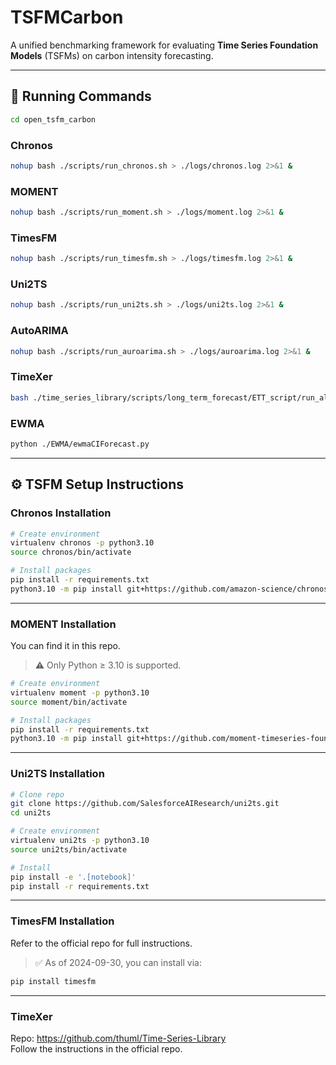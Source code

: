 # TSFMCarbon

A unified benchmarking framework for evaluating **Time Series Foundation Models** (TSFMs) on carbon intensity forecasting.

---

## 🚀 Running Commands

```bash
cd open_tsfm_carbon
```

### Chronos

```bash
nohup bash ./scripts/run_chronos.sh > ./logs/chronos.log 2>&1 &
```

### MOMENT

```bash
nohup bash ./scripts/run_moment.sh > ./logs/moment.log 2>&1 &
```

### TimesFM

```bash
nohup bash ./scripts/run_timesfm.sh > ./logs/timesfm.log 2>&1 &
```

### Uni2TS

```bash
nohup bash ./scripts/run_uni2ts.sh > ./logs/uni2ts.log 2>&1 &
```

### AutoARIMA

```bash
nohup bash ./scripts/run_auroarima.sh > ./logs/auroarima.log 2>&1 &
```

### TimeXer

```bash
bash ./time_series_library/scripts/long_term_forecast/ETT_script/run_all_regions_TimeXer.sh
```

### EWMA

```bash
python ./EWMA/ewmaCIForecast.py
```

---

## ⚙️ TSFM Setup Instructions

### Chronos Installation


```bash
# Create environment
virtualenv chronos -p python3.10
source chronos/bin/activate

# Install packages
pip install -r requirements.txt
python3.10 -m pip install git+https://github.com/amazon-science/chronos-forecasting.git
```

---

### MOMENT Installation

You can find it in this repo.

> ⚠️ Only Python ≥ 3.10 is supported.

```bash
# Create environment
virtualenv moment -p python3.10
source moment/bin/activate

# Install packages
pip install -r requirements.txt
python3.10 -m pip install git+https://github.com/moment-timeseries-foundation-model/moment.git
```

---

### Uni2TS Installation

```bash
# Clone repo
git clone https://github.com/SalesforceAIResearch/uni2ts.git
cd uni2ts

# Create environment
virtualenv uni2ts -p python3.10
source uni2ts/bin/activate

# Install
pip install -e '.[notebook]'
pip install -r requirements.txt
```

---

### TimesFM Installation

Refer to the official repo for full instructions.

> ✅ As of 2024-09-30, you can install via:

```bash
pip install timesfm
```

---

### TimeXer

Repo: https://github.com/thuml/Time-Series-Library  
Follow the instructions in the official repo.
